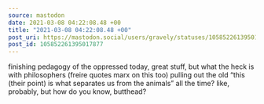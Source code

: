 ```yaml
---
source: mastodon
date: 2021-03-08 04:22:08.48 +00
title: "2021-03-08 04:22:08.48 +00"
post_uri: https://mastodon.social/users/gravely/statuses/105852261395017877
post_id: 105852261395017877
---
```

finishing pedagogy of the oppressed today, great stuff, but what the heck is with philosophers (freire quotes marx on this too) pulling out the old “this (their point) is what separates us from the animals” all the time? like, probably, but how do you know, butthead?


